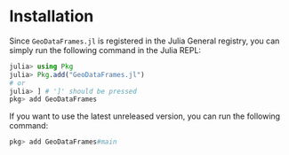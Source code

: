 # Installation

Since `GeoDataFrames.jl` is registered in the Julia General registry, you can simply run the following
command in the Julia REPL:

```julia
julia> using Pkg
julia> Pkg.add("GeoDataFrames.jl")
# or
julia> ] # ']' should be pressed
pkg> add GeoDataFrames
```

If you want to use the latest unreleased version, you can run the following command:

```julia
pkg> add GeoDataFrames#main
```

